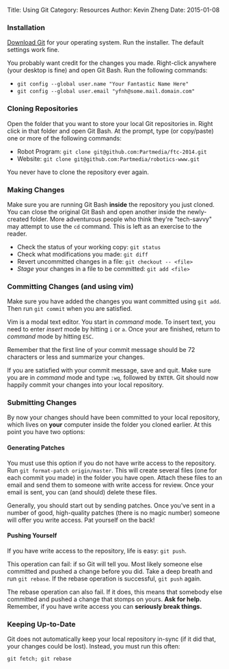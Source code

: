 Title: Using Git
Category: Resources
Author: Kevin Zheng
Date: 2015-01-08

### Installation
[Download Git](http://www.git-scm.com/downloads) for your operating system.
Run the installer. The default settings work fine.

You probably want credit for the changes you made. Right-click anywhere
(your desktop is fine) and open Git Bash. Run the following commands:

- `git config --global user.name "Your Fantastic Name Here"`
- `git config --global user.email "yfnh@some.mail.domain.com"`

### Cloning Repositories
Open the folder that you want to store your local Git repositories in. Right
click in that folder and open Git Bash. At the prompt, type (or copy/paste)
one or more of the following commands:

- Robot Program: `git clone git@github.com:Partmedia/ftc-2014.git`
- Website: `git clone git@github.com:Partmedia/robotics-www.git`

You never have to clone the repository ever again.

### Making Changes
Make sure you are running Git Bash **inside** the repository you just cloned.
You can close the original Git Bash and open another inside the newly-created
folder. More adventurous people who think they're "tech-savvy" may attempt to
use the `cd` command. This is left as an exercise to the reader.

- Check the status of your working copy: `git status`
- Check what modifications you made: `git diff`
- Revert uncommitted changes in a file: `git checkout -- <file>`
- _Stage_ your changes in a file to be committed: `git add <file>`

### Committing Changes (and using vim)
Make sure you have added the changes you want committed using `git add`. Then
run `git commit` when you are satisfied.

Vim is a modal text editor. You start in _command_ mode. To insert text, you
need to enter _insert_ mode by hitting `i` or `a`. Once your are finished,
return to _command_ mode by hitting `ESC`.

Remember that the first line of your commit message should be 72 characters or
less and summarize your changes.

If you are satisfied with your commit message, save and quit. Make sure you
are in _command_ mode and type `:wq`, followed by `ENTER`. Git should now
happily commit your changes into your local repository.

### Submitting Changes
By now your changes should have been committed to your local repository, which
lives on **your** computer inside the folder you cloned earlier. At this point
you have two options:

#### Generating Patches
You must use this option if you do not have write access to the repository.
Run `git format-patch origin/master`. This will create several files (one for
each commit you made) in the folder you have open. Attach these files to an
email and send them to someone with write access for review. Once your email
is sent, you can (and should) delete these files.

Generally, you should start out by sending patches. Once you've sent in a
number of good, high-quality patches (there is no magic number) someone will
offer you write access. Pat yourself on the back!

#### Pushing Yourself
If you have write access to the repository, life is easy: `git push`.

This operation can fail: if so Git will tell you. Most likely someone else
committed and pushed a change before you did. Take a deep breath and run `git
rebase`. If the rebase operation is successful, `git push` again.

The rebase operation can also fail. If it does, this means that somebody else
committed and pushed a change that stomps on yours. **Ask for help.**
Remember, if you have write access you can **seriously break things.**

### Keeping Up-to-Date
Git does not automatically keep your local repository in-sync (if it did that,
your changes could be lost). Instead, you must run this often:

`git fetch; git rebase`
